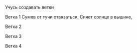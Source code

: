 Учусь создавать ветки

Ветка 1
Сумев от тучи отвязаться,
Сияет солнце в вышине,

Ветка 2

Ветка 3

Ветка 4
